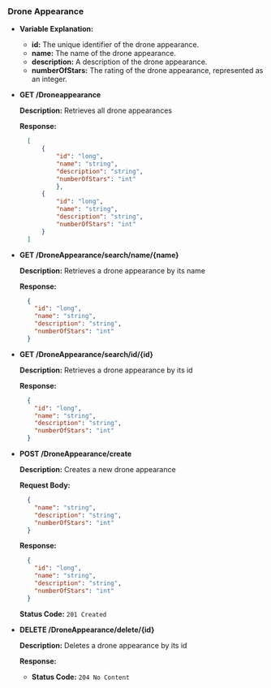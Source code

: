 ### Drone Appearance

- **Variable Explanation:**

  - **id:** The unique identifier of the drone appearance.
  - **name:** The name of the drone appearance.
  - **description:** A description of the drone appearance.
  - **numberOfStars:** The rating of the drone appearance, represented as an integer.

- **GET /Droneappearance**

  **Description:** Retrieves all drone appearances

  **Response:**
  ```json
    [
        {
            "id": "long",                
            "name": "string",           
            "description": "string",     
            "numberOfStars": "int"     
            },
        {
            "id": "long",               
            "name": "string",            
            "description": "string",     
            "numberOfStars": "int"       
        }
    ]
  ```

- **GET  /DroneAppearance/search/name/{name}**

  **Description:** Retrieves a drone appearance by its name

  **Response:**
  ```json
    {
      "id": "long",                
      "name": "string",            
      "description": "string",     
      "numberOfStars": "int"      
    }
  ```

- **GET /DroneAppearance/search/id/{id}**

  **Description:** Retrieves a drone appearance by its id

  **Response:**
  ```json
    {
      "id": "long",                
      "name": "string",           
      "description": "string",     
      "numberOfStars": "int"       
    }
  ```

- **POST  /DroneAppearance/create**

  **Description:** Creates a new drone appearance

  **Request Body:**
  ```json
    {
      "name": "string",           
      "description": "string",    
      "numberOfStars": "int"      
    }
  ```

  **Response:**
  ```json
    {
      "id": "long",                
      "name": "string",          
      "description": "string",     
      "numberOfStars": "int"    
    }
  ```

  **Status Code:** `201 Created`

- **DELETE /DroneAppearance/delete/{id}**

  **Description:** Deletes a drone appearance by its id

  **Response:**
    - **Status Code:** `204 No Content`
  